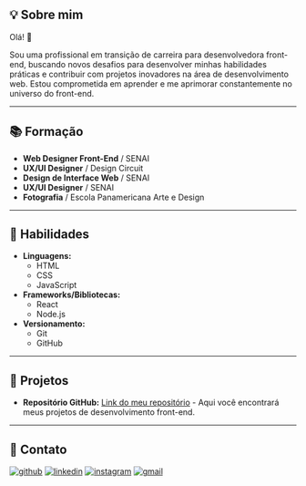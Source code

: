 ## 💡 Sobre mim

Olá\! 👋

Sou uma profissional em transição de carreira para desenvolvedora front-end, buscando novos desafios para desenvolver minhas habilidades práticas e contribuir com projetos inovadores na área de desenvolvimento web. Estou comprometida em aprender e me aprimorar constantemente no universo do front-end.
***
## 📚 Formação 

  * **Web Designer Front-End** / SENAI
  * **UX/UI Designer** / Design Circuit
  * **Design de Interface Web** / SENAI
  * **UX/UI Designer** / SENAI
  * **Fotografia** / Escola Panamericana Arte e Design
***
## 💪 Habilidades 

  * **Linguagens:**
    * HTML
    * CSS
    * JavaScript
  * **Frameworks/Bibliotecas:**
    * React
    * Node.js 
  * **Versionamento:**
    * Git
    * GitHub
***
## 🚀 Projetos 

  * **Repositório GitHub:** [Link do meu repositório](https://github.com/brucsa) - Aqui você encontrará meus projetos de desenvolvimento front-end.
***
## 📧 Contato 

[![github](https://img.shields.io/badge/-Github-black?style=flat&logo=github&logoColor=white)](https://github.com/brucsa)
[![linkedin](https://img.shields.io/badge/-LinkedIn-0077B5?style=flat&logo=linkedin&logoColor=white)](https://www.linkedin.com/in/brunacsa/)
[![instagram](https://img.shields.io/badge/-Instagram-purple?style=flat&logo=instagram&logoColor=white)](https://www.instagram.com/brucsa/)
[![gmail](https://img.shields.io/badge/-Gmail-EA4335?style=flat&logo=gmail&logoColor=white)](mailto:bru.csa16@gmail.com)
